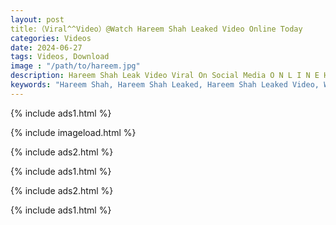 ```yaml
---
layout: post
title:（Viral^^Video）@Watch Hareem Shah Leaked Video Online Today
categories: Videos
date: 2024-06-27
tags: Videos, Download
image : "/path/to/hareem.jpg"
description: Hareem Shah Leak Video Viral On Social Media O N L I N E HQ. Hareem Shah Thee Stallion New collections of Drake is now being a creator on Fanfix uploading adult contents. Social media star Drake is been posting short videos and naughty pics on Tiktok platform for a while now.Hareem Shah Thee Stallion Videos. On Monday (March 18), X, formerly known as Twitter, became abuzz with speculation that a leaked sex tape featuring Drake was readily available online. However, instead of the XXX clip, there are dozens of X pages promising to release the video in exchange for interaction with their post. tygh
keywords: "Hareem Shah, Hareem Shah Leaked, Hareem Shah Leaked Video, Watch Video Hareem Shah, Hareem Shah Leaked Video"
---
```

{% include ads1.html %}

{% include imageload.html %}

{% include ads2.html %}

{% include ads1.html %}

{% include ads2.html %}

{% include ads1.html %}
